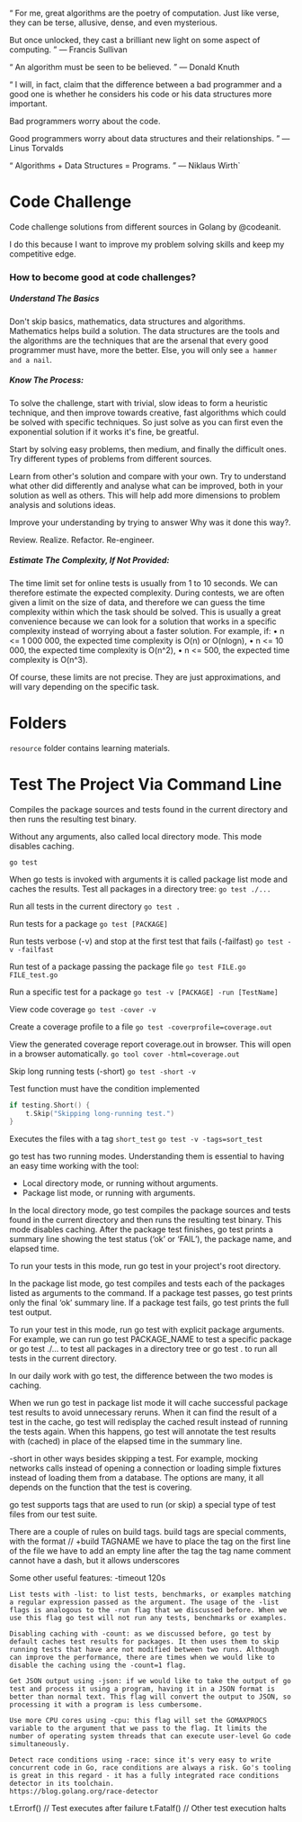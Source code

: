 


“ For me, great algorithms are the poetry of
  computation. Just like verse, they can be terse,
  allusive, dense, and even mysterious.

  But once unlocked, they cast a brilliant new
  light on some aspect of computing. ”
— Francis Sullivan


“ An algorithm must be seen to be believed. ”
— Donald Knuth


“ I will, in fact, claim that the difference
  between a bad programmer and a good one is
  whether he considers his code or his data
  structures more important.
  
  Bad programmers worry about the code.
  
  Good programmers worry about data structures
  and their relationships. ” 
— Linus Torvalds


“ Algorithms + Data Structures = Programs. ” 
— Niklaus Wirth`



# Code Challenge

Code challenge solutions from different sources
in Golang by @codeanit.

I do this because I want to improve my problem 
solving skills and keep my competitive edge.


### How to become good at code challenges?

##### Understand The Basics 
Don't skip basics, mathematics, data structures 
and algorithms. Mathematics helps build a solution. 
The data structures are the tools and the algorithms 
are the techniques that are the arsenal that every
good programmer must have, more the better. Else, 
you will only see `a hammer and a nail`.

##### Know The Process:
To solve the challenge, start with trivial, slow 
ideas to form a heuristic technique, and then 
improve towards creative, fast algorithms which 
could be solved with specific techniques. So just 
solve as you can first even the exponential solution 
if it works it's fine, be greatful.

Start by solving easy problems, then medium, and 
finally the difficult ones. Try different types 
of problems from different sources.

Learn from other's solution and compare with your 
own. Try to understand what other did differently
and analyse what can be improved, both in your 
solution as well as others. This will help add more 
dimensions to problem analysis and solutions ideas. 

Improve your understanding by trying to answer 
Why was it done this way?. 

Review. Realize. Refactor. Re-engineer. 


##### Estimate The Complexity, If Not Provided:
The time limit set for online tests is usually 
from 1 to 10 seconds. We can therefore estimate 
the expected complexity. During contests, we are 
often given a limit on the size of data, and 
therefore we can guess the time complexity within 
which the task should be solved. This is usually 
a great convenience because we can look for a 
solution that works in a specific complexity instead 
of worrying about a faster solution. 
For example, if:
• n <= 1 000 000, the expected time complexity is O(n) or O(nlogn),
• n <= 10 000, the expected time complexity is O(n^2),
• n <= 500, the expected time complexity is O(n^3).

Of course, these limits are not precise. They are 
just approximations, and will vary depending on the 
specific task.



# Folders
`resource` folder contains learning materials.


# Test The Project Via Command Line
Compiles the package sources and tests found in 
the current directory and then runs the resulting 
test binary. 

Without any arguments, also called local directory 
mode. This mode disables caching.

`go test`  

When go tests is invoked with arguments it is called 
package list mode and caches the results.
Test all packages in a directory tree:
`go test ./...` 

Run all tests in the current directory
`go test .`

Run tests for a package
`go test [PACKAGE]`

Run tests verbose (-v)  and stop at the first test that fails (-failfast)
`go test -v -failfast`

Run test of a package passing the package file
`go test FILE.go FILE_test.go`

Run a specific test for a package
`go test -v [PACKAGE] -run [TestName]`

View code coverage
`go test -cover -v`

Create a coverage profile to a file
`go test -coverprofile=coverage.out`

View the generated coverage report coverage.out in browser.
This will open in a browser automatically.
`go tool cover -html=coverage.out`

Skip long running tests (-short)
`go test -short -v`

Test function must have the condition implemented
```go
if testing.Short() {
    t.Skip("Skipping long-running test.")
}
```

Executes the files with a tag `short_test`
`go test -v -tags=sort_test`


go test has two running modes. Understanding them is 
essential to having an easy time working with the tool:
- Local directory mode, or running without arguments.
- Package list mode, or running with arguments.


In the local directory mode, go test compiles the package 
sources and tests found in the current directory and then 
runs the resulting test binary. This mode disables caching. 
After the package test finishes, go test prints a summary 
line showing the test status (‘ok’ or ‘FAIL’), the package 
name, and elapsed time.

To run your tests in this mode, run go test in your project's 
root directory.

In the package list mode, go test compiles and tests each of 
the packages listed as arguments to the command. If a package 
test passes, go test prints only the final ‘ok’ summary line. 
If a package test fails, go test prints the full test output.

To run your test in this mode, run go test with explicit 
package arguments. For example, we can run go test PACKAGE_NAME 
to test a specific package or go test ./... to test all 
packages in a directory tree or go test . to run all tests 
in the current directory.

In our daily work with go test, the difference between 
the two modes is caching.

When we run go test in package list mode it will cache 
successful package test results to avoid unnecessary 
reruns. When it can find the result of a test in the 
cache, go test will redisplay the cached result instead 
of running the tests again. When this happens, go test 
will annotate the test results with (cached) in place 
of the elapsed time in the summary line.

-short in other ways besides skipping a test. For example, 
mocking networks calls instead of opening a connection or 
loading simple fixtures instead of loading them from a 
database. The options are many, it all depends on the 
function that the test is covering.

go test supports tags that are used to run (or skip) a 
special type of test files from our test suite.

There are a couple of rules on build tags.
build tags are special comments, with the format // +build TAGNAME
we have to place the tag on the first line of the file
we have to add an empty line after the tag
the tag name comment cannot have a dash, but it allows underscores

Some other useful features:
    -timeout 120s

    List tests with -list: to list tests, benchmarks, or examples matching a regular expression passed as the argument. The usage of the -list flags is analogous to the -run flag that we discussed before. When we use this flag go test will not run any tests, benchmarks or examples.

    Disabling caching with -count: as we discussed before, go test by default caches test results for packages. It then uses them to skip running tests that have are not modified between two runs. Although can improve the performance, there are times when we would like to disable the caching using the -count=1 flag.

    Get JSON output using -json: if we would like to take the output of go test and process it using a program, having it in a JSON format is better than normal text. This flag will convert the output to JSON, so processing it with a program is less cumbersome.

    Use more CPU cores using -cpu: this flag will set the GOMAXPROCS variable to the argument that we pass to the flag. It limits the number of operating system threads that can execute user-level Go code simultaneously.

    Detect race conditions using -race: since it's very easy to write concurrent code in Go, race conditions are always a risk. Go's tooling is great in this regard - it has a fully integrated race conditions detector in its toolchain.
    https://blog.golang.org/race-detector


t.Errorf() // Test executes after failure
t.Fatalf() // Other test execution halts 